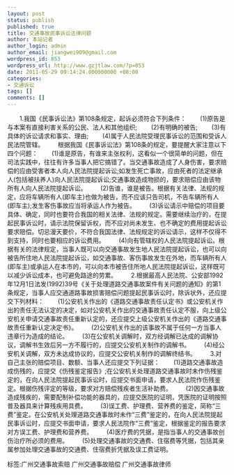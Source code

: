 ```yaml
---
layout: post
status: publish
published: true
title: 交通事故民事诉讼法律问题
author: 本站记者
author_login: admin
author_email: jiangwei909@gmail.com
wordpress_id: 853
wordpress_url: http://www.gzjtlaw.com/?p=853
date: 2011-05-29 09:14:24.000000000 +08:00
categories:
- 交通诉讼
tags: []
comments: []
---
```

　　1.我国《民事诉讼法》第108条规定，起诉必须符合下列条件： 　　(1)原告是与本案有直接利害关系的公民、法人和其他组织; 　　(2)有明确的被告; 　　(3)有具体的诉讼请求和事实、理由; 　　(4)属于人民法院受理民事诉讼的范围和受诉人民法院管辖。 　　根据我国《民事诉讼法》第108条的规定，要提醒大家注意以下四个问题： 　　(1)谁是原告，有谁来主张权利，这看似一个很简单的问题，但在司法实践中，往往有许多当事人把它搞错了。当交通事故造成了人身伤害，要求赔偿的应由受害者本人向人民法院提起诉讼;如发生死亡事故，应由死者的法定继承人(包括被扶养人)向人民法院提起诉讼;交通事故造成物损的，要求赔偿应由该物所有人向人民法院提起诉讼。 　　(2)告谁，谁是被告。根据有关法律、法规的规定，应将车辆所有人(即车主)也做为被告，而不应该只告司机，不告车辆所有人(即车主);发生客伤事故应当将承运人作为被告。 　　(3)诉讼请示中赔偿的项目要具体、确定，同时也要符合我国的相关法律、法规的规定。需要继续治疗的，在提起民事诉讼时，请示法院保留诉权，而不应对尚未发生、也不确定的费用提起诉讼要求赔偿。切忌漫天要价，不符合我国法律、法规规定的诉讼请示，这样不仅得不到支持，同时也要相应的诉讼费用。 　　(4)向有管辖权的人民法院提起诉讼。根据有关的法律规定，当事人既可以向交通事故发生地人民法院提起诉讼，也可以向被告所住地人民法院提起诉讼，如交通事故、客伤事故发生在外地，而车辆所有人(即车主)或承运人在本市的，可以向本市被告住所地人民法院提起诉讼，这样既可以减少诉讼成本，也可避免路途的劳累。 　　2.根据最高人民法院、公安部1992年12月1日法发(1992)39号《关于处理道路交通事故案件有关问题的通知》的第1条规定，当事人应交通道路事故损害赔偿问题提起民事诉讼时，除诉状外，还应提交下列材料： 　　(1)公安机关作出的《道路交通事故责任认定书》或公安机关作出的责任无法认定的决定，如对公安机关作出的交通事故责任认定不服，向上级公安机关申请交通事故责任重新认定的，还应提交上级公安机关作出的《道路交通事故责任重新认定决定书》。 　　(2)公安机关作出的该事故不属于任何一方当事人违章行为造成的结论。 　　(3)在公安机关调解时，双方经调解已达成的调解协议，调解书生效后另一方不履行的，应提交公安机关制作的调解书。 　　(4)经公安机关调解，双方未达成协议的，应提交公安机关制作的调解终结书。 　　3.对自己主张的赔偿项目、数额、当事人还应提交下列证据： 　　(1)道路交通事故造成伤残的，应提交《伤残鉴定报告》;在公安机关处理道路交通事故时未作伤残鉴定的，在向人民法院提起民事诉讼时，应提交书面申请，要求人民法院作伤残鉴定。根据伤残评定的等级，要求对方赔偿残疾者生活补助费。 　　(2)因交通事故造成残疾的，需要配制补偿功能的器具的，应提交医院的证明，凭医院的证明按照普及器具来计算残疾用具费。 　　(3)误工费、护理费、营养费的鉴定，简称&ldquo;三费&rdquo;鉴定。在公安机关处理道路交通事故时未作&ldquo;三费&rdquo;鉴定的，在向人民法院提起民事诉讼时，应提交书面申请，要求人民法院作&ldquo;三费&rdquo;鉴定，根据鉴定的报告要求对方误工费、护理费和营养费。 　　(4)医疗费的凭据，是指当事人的交通事故创伤治疗所必须的费用。 　　(5)处理交通事故的交通费、住宿费等凭据，包括其亲属参加处理交通事故的交通费、住宿费折凭据及误工费证明。 标签:广州交通事故索赔 广州交通事故赔偿 广州交通事故律师
